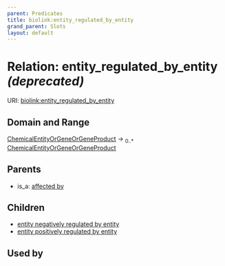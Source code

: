 ```yaml
---
parent: Predicates
title: biolink:entity_regulated_by_entity
grand_parent: Slots
layout: default
---
```


# Relation: entity_regulated_by_entity _(deprecated)_




URI: [biolink:entity_regulated_by_entity](https://w3id.org/biolink/vocab/entity_regulated_by_entity)

## Domain and Range

[ChemicalEntityOrGeneOrGeneProduct](ChemicalEntityOrGeneOrGeneProduct.md) ->  <sub>0..\*</sub> [ChemicalEntityOrGeneOrGeneProduct](ChemicalEntityOrGeneOrGeneProduct.md)

## Parents

 *  is_a: [affected by](affected_by.md)

## Children

 *  [entity negatively regulated by entity](entity_negatively_regulated_by_entity.md)
 *  [entity positively regulated by entity](entity_positively_regulated_by_entity.md)

## Used by


